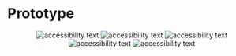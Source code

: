 # Prototype

<p align="center">
  <img src="https://i.imgur.com/JNNAknJ.png"  alt="accessibility text">
  <img src="hthttps://i.imgur.com/4j32nwT.png"  alt="accessibility text">
  <img src="https://i.imgur.com/yUXKHZE.png"  alt="accessibility text">
  <img src="https://i.imgur.com/TbHF5HF.png"  alt="accessibility text">
  <img src="https://i.imgur.com/qvfBI3u.png"  alt="accessibility text">

</p>
